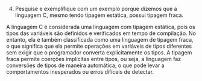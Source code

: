 4. Pesquise e exemplifique com um exemplo porque dizemos que a linguagem C, mesmo tendo tipagem estática, possui tipagem fraca.

A linguagem C é considerada uma linguagem com tipagem estática, pois os tipos das variáveis são definidos e verificados em tempo de compilação.
No entanto, ela é também classificada como uma linguagem de tipagem fraca,
o que significa que ela permite operações em variáveis de tipos diferentes sem exigir que o programador converta explicitamente os tipos. 
A tipagem fraca permite coerções implícitas entre tipos, ou seja, a linguagem faz conversões de tipos de maneira automática, 
o que pode levar a comportamentos inesperados ou erros difíceis de detectar.

